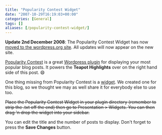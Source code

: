 ```yaml
---
title: "Popularity Contest Widget"
date: "2007-10-29T16:19:03+00:00"
categories: [General]
tags: []
aliases: [/popularity-contest-widget/]
---
```


<strong>Update 2nd December 2008</strong>: The Popularity Contest Widget has now [moved to the wordpress.org site](http://wordpress.org/extend/plugins/popularity-contest-widget/). All updates will now appear on the new site.

[Popularity Contest](http://alexking.org/projects/wordpress/) is a great [Wordpress plugin](http://wordpress.org/extend/plugins/) for displaying your most popular blog posts. It powers the <strong>Teapot Highlights</strong> over on the right hand side of this post. :smile:

One thing missing from Popularity Contest is a [widget](http://codex.wordpress.org/Plugins/WordPress_Widgets). We created one for this blog, so we thought we may as well share it for everybody else to use too.

~~Place the Popularity Contest Widget in your plugin directory (remember to strip the .txt off the end) then go to Presentation &gt; Widgets. You can then drag 'n drop the widget into your sidebar.~~

You can edit the title and the number of posts to display. Don't forget to press the <strong>Save Changes</strong> button.
